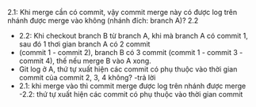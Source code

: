 2.1: Khi merge cần có commit, vậy commit merge này có được log trên nhánh được merge vào không (nhánh đích: branch A)?
2.2
- 2.2: Khi checkout branch B từ branch A, khi mà branch A có commit 1, sau đó 1 thơi gian branch A có 2 commit 
- (commit 1 - commit 2), branch B có 3 commit (commit 1 - commit 3 - commit 4), thế nếu merge B vào A xong.
- Git log ở A, thứ tự xuất hiện các commit có phụ thuộc vào thời gian commit của commit 2, 3, 4 không?
-trả lời
- 2.1: khi merge vào thì commit merge được log trên nhánh được merge 
-2.2: thứ tự xuất hiện các commit có phụ thuộc vào thời gian commit 
